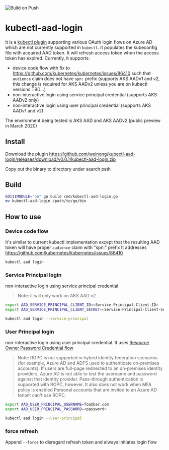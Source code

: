 ![Build on Push](https://github.com/weinong/kubectl-aad-login/workflows/Build%20on%20Push/badge.svg?branch=master)

# kubectl-aad-login
It is a [kubectl plugin](https://kubernetes.io/docs/tasks/extend-kubectl/kubectl-plugins/) supporting various OAuth login flows on Azure AD which are not currently supported in `kubectl`. 
It populates the kubeconfig file with acquired AAD token. It will refresh access token when the access token has expired.
Currently, it supports:
* device code flow with fix to https://github.com/kubernetes/kubernetes/issues/86410 such that `audience` claim does not have `spn:` prefix (supports AKS AADv1 and v2, this change is required for AKS AADv2 unless you are on kubectl versions TBD...)
* non-interactive login using service principal credential (supports AKS AADv2 only)
* non-interactive login using user principal credential (supports AKS AADv1 and v2)

The environment being tested is AKS AAD and AKS AADv2 (public preview in March 2020)

## Install
Download the plugin https://github.com/weinong/kubectl-aad-login/releases/download/v0.0.1/kubectl-aad-login.zip

Copy out the binary to directory under search path

## Build
```sh
GO111MODULE="on" go build cmd/kubectl-aad-login.go
mv kubectl-aad-login /path/to/go/bin
```

## How to use

### Device code flow
It's similar to current kubectl implementation except that the resulting AAD token will have proper `audience` claim with "spn:" prefix
It addresses https://github.com/kubernetes/kubernetes/issues/86410

```sh
kubectl aad login
```

### Service Principal login
non-interactive login using service principal credential

> Note: it will only work on AKS AAD v2

```sh
export AAD_SERVICE_PRINCIPAL_CLIENT_ID=<Service-Principal-Client-ID>
export AAD_SERVICE_PRINCIPAL_CLIENT_SECRET=<Service-Principal-Client-Secret>

kubectl aad login --service-principal
```

### User Principal login
non-interactive login using user principal credential. It uses [Resource Owner Password Credential flow](https://docs.microsoft.com/en-us/azure/active-directory/develop/v2-oauth-ropc) 

> Note: ROPC is not supported in hybrid identity federation scenarios (for example, Azure AD and ADFS used to authenticate on-premises accounts). If users are full-page redirected to an on-premises identity providers, Azure AD is not able to test the username and password against that identity provider. Pass-through authentication is supported with ROPC, however.
> It also does not work when MFA policy is enabled
> Personal accounts that are invited to an Azure AD tenant can't use ROPC.

```sh
export AAD_USER_PRINCIPAL_USERNAME=foo@bar.com
export AAD_USER_PRINCIPAL_PASSWORD=<password>

kubectl aad login --user-principal
```

### force refresh

Append `--force` to disregard refresh token and always initiates login flow
